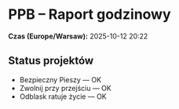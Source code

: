 # PPB – Raport godzinowy
**Czas (Europe/Warsaw):** 2025-10-12 20:22

## Status projektów
- Bezpieczny Pieszy — OK
- Zwolnij przy przejściu — OK
- Odblask ratuje życie — OK

